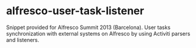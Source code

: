 alfresco-user-task-listener
===========================

Snippet provided for Alfresco Summit 2013 (Barcelona). User tasks synchronization with external systems on Alfresco by using Activiti parsers and listeners.
